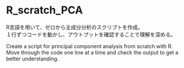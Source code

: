 # R_scratch_PCA

R言語を用いて、ゼロから主成分分析のスクリプトを作成。
<br>
１行ずつコードを動かし、アウトプットを確認することで理解を深める。
<br>

Create a script for principal component analysis from scratch with R.
<br>
Move through the code one line at a time and check the output to get a better understanding.
